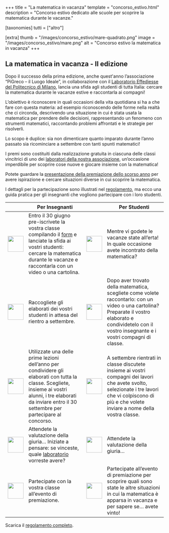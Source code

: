 +++
title = "La matematica in vacanza"
template = "concorso_estivo.html"
description = "Concorso estivo dedicato alle scuole per scoprire la matematica durante le vacanze."

[taxonomies]
tutti = ["altro"]

[extra]
thumb = "/images/concorso_estivo/mare-quadrato.png"
image = "/images/concorso_estivo/mare.png"
alt = "Concorso estivo la matematica in vacanza"
+++
## La matematica in vacanza - II edizione

Dopo il successo della prima edizione, anche quest'anno l’associazione “PiGreco – il Luogo Ideale”, in collaborazione con il [Laboratorio Effediesse del Politecnico di Milano](http://effediesse.mate.polimi.it/), lancia una sfida agli studenti di tutta Italia: cercare la matematica durante le vacanze estive e raccontarla ai compagni!


L’obiettivo è riconoscere in quali occasioni della vita quotidiana si ha a che fare con questa materia: 
ad esempio riconoscendo delle forme nella realtà che ci circonda, descrivendo una situazione in cui è stata usata la matematica per prendere delle decisioni,
 rappresentando un fenomeno con strumenti matematici, raccontando problemi affrontati e le strategie per risolverli.

Lo scopo è duplice: sia non dimenticare quanto imparato durante l’anno passato sia ricominciare a settembre con tanti spunti matematici!

I premi sono costituiti dalla realizzazione gratuita in ciascuna delle classi vincitrici di uno dei [laboratori della nostra associazione](/concorso-estivo/laboratori-2022), un’occasione imperdibile per scoprire cose nuove e giocare insieme con la matematica!

Potete guardare la [presentazione della premiazione dello scorso anno](https://drive.google.com/file/d/1M20IUZ0O8rnFRKbveMHFAwFn2sRpN0uF/view?usp=sharing) per avere ispirazione e cercare situazioni diverse in cui scoprire la matematica.

I dettagli per la partecipazione sono illustrati nel [regolamento](/volantini/Regolamento_matematica_in_vacanza2022.pdf), ma ecco una guida pratica per gli insegnanti che vogliono partecipare con i loro studenti. 

<table>
<thead>
<tr>
<th> </th>
<th>Per Insegnanti</th>
<th> </th>
<th>Per Studenti</th>
</tr>
</thead>
<tbody>
<tr>
<td>  <img src="/images/concorso_estivo/uno.png" width="50" height="50" >  </td>
<td> Entro il 30 giugno pre-iscrivete la vostra classe compilando il <a href="https://forms.gle/6xtvQoSAbsBPzQRQ9" target="_blank">form</a> e lanciate la sfida ai vostri studenti: cercare la matematica durante le vacanze e raccontarla con un video o una cartolina.</td>
<td>  <img src="/images/concorso_estivo/uno.png" width="50" height="50" >  </td>
<td> Mentre vi godete le vacanze state all’erta! In quale occasione avete incontrato della matematica?</td>
</tr>
<tr>
<td>  <img src="/images/concorso_estivo/due.png" width="50" height="50" >  </td>
<td>Raccogliete gli elaborati dei vostri studenti in attesa del rientro a settembre.</td>
<td>  <img src="/images/concorso_estivo/due.png" width="50" height="50" >  </td>
<td>Dopo aver trovato della matematica, scegliete come volete raccontarlo: con un video o una cartolina? Preparate il vostro elaborato e condividetelo con il vostro insegnante e i vostri compagni di classe.</td>
</tr>
<tr>
<td>  <img src="/images/concorso_estivo/tre.png" width="50" height="50" >  </td>
<td>Utilizzate una delle prime lezioni dell’anno per condividere gli elaborati con tutta la classe. Scegliete, insieme ai vostri alunni, i tre elaborati da inviare entro il 30 settembre per partecipare al concorso.</td>
<td>  <img src="/images/concorso_estivo/tre.png" width="50" height="50" >  </td>
<td>A settembre rientrati in classe discutete insieme ai vostri compagni dei lavori che avete svolto, selezionate i tre lavori che vi colpiscono di più e che volete inviare a nome della vostra classe.</td>
</tr>
<tr>
<td>  <img src="/images/concorso_estivo/quattro.png" width="50" height="50" >  </td>
<td>Attendete la valutazione della giuria… Iniziate a pensare: se vinceste, quale <a href="http://pigreco.luogoideale.org/concorso-estivo/laboratori-2022/">laboratorio</a> vorreste avere?</td>
<td>  <img src="/images/concorso_estivo/quattro.png" width="50" height="50" >  </td>
<td>Attendete la valutazione della giuria… </td>
</tr>
<tr>
<td>  <img src="/images/concorso_estivo/cinque.png" width="50" height="50" >  </td>
<td> Partecipate con la vostra classe all’evento di premiazione.</td>
<td>  <img src="/images/concorso_estivo/cinque.png" width="50" height="50" >  </td>
<td>Partecipate all’evento di premiazione per scoprire quali sono state le altre situazioni in cui la matematica è apparsa in vacanza e per sapere se… avete vinto!</td>
</tr>
</tbody>
</table>

Scarica il [regolamento completo](http://pigreco.luogoideale.org/volantini/Regolamento_matematica_in_vacanza2022.pdf).
